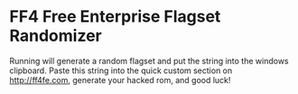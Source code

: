 # FF4 Free Enterprise Flagset Randomizer

Running will generate a random flagset and put the string into the windows clipboard. Paste this string into the quick custom section on http://ff4fe.com, generate your hacked rom, and good luck!